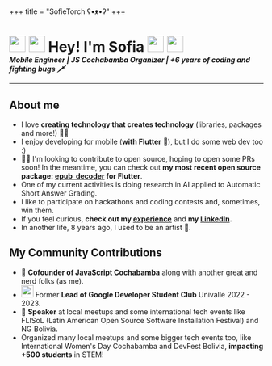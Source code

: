 +++
title = "SofieTorch ʕ•ᴥ•ʔ"
+++

<h1 style="margin-bottom: 0;">
    <img width="32" src="images/green-junimo.png"/>
    <img width="32" src="images/purple-junimo.png"/>
    Hey! I'm Sofia
    <img width="32" src="images/purple-junimo.png"/>
    <img width="32" src="images/green-junimo.png"/>
</h1>
<i><b>Mobile Engineer | JS Cochabamba Organizer | +6 years of coding and fighting bugs 🗡</b></i>

---

## About me

- I love **creating technology that creates technology** (libraries, packages and more!) 🐱‍💻
- I enjoy developing for mobile (**with Flutter** 💙), but I do some web dev too :)
- 👩‍💻 I'm looking to contribute to open source, hoping to open some PRs soon! In the meantime, you can check out **my most recent open source package: [epub_decoder](https://pub.dev/packages/epub_decoder) for Flutter**.
- One of my current activities is doing research in AI applied to Automatic Short Answer Grading.
- I like to participate on hackathons and coding contests and, sometimes, win them.
- If you feel curious, **check out my [experience](/experience)** and **my [LinkedIn](https://www.linkedin.com/in/sofitoro/).**
- In another life, 8 years ago, I used to be an artist 🎨.

## My Community Contributions

- 💛 **Cofounder of [JavaScript Cochabamba](https://www.instagram.com/js.cochabamba/)** along with another great and nerd folks (as me).
- <img width="24" src="images/gdsc_logo.png"> Former **Lead of Google Developer Student Club** Univalle 2022 - 2023.
- 🎤 **Speaker** at local meetups and some international tech events like FLISoL (Latin American Open Source Software Installation Festival) and NG Bolivia.
- Organized many local meetups and some bigger tech events too, like International Women's Day Cochabamba and DevFest Bolivia, **impacting +500 students** in STEM!
